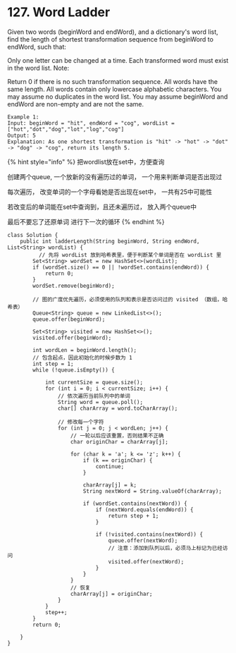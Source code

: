 # 127. Word Ladder

Given two words \(beginWord and endWord\), and a dictionary's word list, find the length of shortest transformation sequence from beginWord to endWord, such that:

Only one letter can be changed at a time. Each transformed word must exist in the word list. Note:

Return 0 if there is no such transformation sequence. All words have the same length. All words contain only lowercase alphabetic characters. You may assume no duplicates in the word list. You may assume beginWord and endWord are non-empty and are not the same. 

```text
Example 1:
Input: beginWord = "hit", endWord = "cog", wordList = ["hot","dot","dog","lot","log","cog"]
Output: 5
Explanation: As one shortest transformation is "hit" -> "hot" -> "dot" -> "dog" -> "cog", return its length 5.
```

{% hint style="info" %}
把wordlist放在set中，方便查询

创建两个queue, 一个放新的没有遍历过的单词， 一个用来判断单词是否出现过

每次遍历， 改变单词的一个字母看她是否出现在set中， 一共有25中可能性

若改变后的单词能在set中查询到，且还未遍历过， 放入两个queue中 

最后不要忘了还原单词 进行下一次的循环
{% endhint %}

```text
class Solution {
    public int ladderLength(String beginWord, String endWord, List<String> wordList) {
          // 先将 wordList 放到哈希表里，便于判断某个单词是否在 wordList 里
        Set<String> wordSet = new HashSet<>(wordList);
        if (wordSet.size() == 0 || !wordSet.contains(endWord)) {
            return 0;
        }
        wordSet.remove(beginWord);

        // 图的广度优先遍历，必须使用的队列和表示是否访问过的 visited （数组，哈希表）
        Queue<String> queue = new LinkedList<>();
        queue.offer(beginWord);

        Set<String> visited = new HashSet<>();
        visited.offer(beginWord);

        int wordLen = beginWord.length();
        // 包含起点，因此初始化的时候步数为 1
        int step = 1;
        while (!queue.isEmpty()) {

            int currentSize = queue.size();
            for (int i = 0; i < currentSize; i++) {
                // 依次遍历当前队列中的单词
                String word = queue.poll();
                char[] charArray = word.toCharArray();

                // 修改每一个字符
                for (int j = 0; j < wordLen; j++) {
                    // 一轮以后应该重置，否则结果不正确
                    char originChar = charArray[j];

                    for (char k = 'a'; k <= 'z'; k++) {
                        if (k == originChar) {
                            continue;
                        }

                        charArray[j] = k;
                        String nextWord = String.valueOf(charArray);

                        if (wordSet.contains(nextWord)) {
                            if (nextWord.equals(endWord)) {
                                return step + 1;
                            }

                            if (!visited.contains(nextWord)) {
                                queue.offer(nextWord);
                                // 注意：添加到队列以后，必须马上标记为已经访问
                                visited.offer(nextWord);
                            }
                        }
                    }
                    // 恢复
                    charArray[j] = originChar;
                }
            }
            step++;
        }
        return 0;
        
    }
}
```



